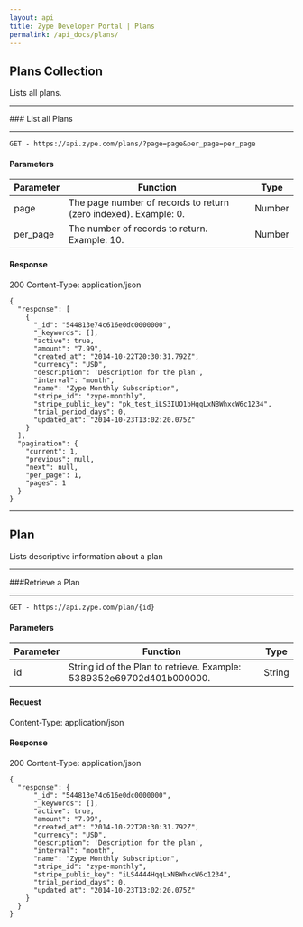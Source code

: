 ```yaml
---
layout: api
title: Zype Developer Portal | Plans
permalink: /api_docs/plans/
---
```


## Plans Collection
Lists all plans.
<hr>
### List all Plans
<hr>
<pre><code>GET - https://api.zype.com/plans/?page=page&per_page=per_page
</code></pre>

#### Parameters

Parameter | Function | Type
--------- | -------- | ----
page      | The page number of records to return (zero indexed). Example: 0. | Number
per_page  | The number of records to return. Example: 10. | Number

#### Response
200
Content-Type: application/json


<pre><code>{
  "response": [
    {
      "_id": "544813e74c616e0dc0000000",
      "_keywords": [],
      "active": true,
      "amount": "7.99",
      "created_at": "2014-10-22T20:30:31.792Z",
      "currency": "USD",
      "description": 'Description for the plan',
      "interval": "month",
      "name": "Zype Monthly Subscription",
      "stripe_id": "zype-monthly",
      "stripe_public_key": "pk_test_iLS3IUO1bHqqLxNBWhxcW6c1234",
      "trial_period_days": 0,
      "updated_at": "2014-10-23T13:02:20.075Z"
    }
  ],
  "pagination": {
    "current": 1,
    "previous": null,
    "next": null,
    "per_page": 1,
    "pages": 1
  }
}
</code></pre>

<hr>

## Plan
Lists descriptive information about a plan
<hr>
###Retrieve a Plan
<hr>
<pre><code>GET - https://api.zype.com/plan/{id}
</code></pre>

#### Parameters

Parameter | Function | Type
--------- | -------- | ----
id        | String id of the Plan to retrieve. Example: 5389352e69702d401b000000. | String

#### Request
Content-Type: application/json

#### Response
200
Content-Type: application/json

<pre><code>{
  "response": {
      "_id": "544813e74c616e0dc0000000",
      "_keywords": [],
      "active": true,
      "amount": "7.99",
      "created_at": "2014-10-22T20:30:31.792Z",
      "currency": "USD",
      "description": 'Description for the plan',
      "interval": "month",
      "name": "Zype Monthly Subscription",
      "stripe_id": "zype-monthly",
      "stripe_public_key": "iLS4444HqqLxNBWhxcW6c1234",
      "trial_period_days": 0,
      "updated_at": "2014-10-23T13:02:20.075Z"
    }
  }
}
</code></pre>
